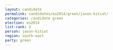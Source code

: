 ```yaml
---
layout: candidate
permalink: candidates/eu2014/green/jason-kitcat/
categories: candidate green
election: eu2014
list-rank: 3
person: jason-kitcat
region: south-east
party: green
---
```

